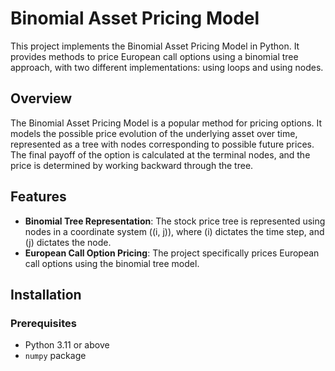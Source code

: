 # Binomial Asset Pricing Model

This project implements the Binomial Asset Pricing Model in Python. It provides methods to price European call options using a binomial tree approach, with two different implementations: using loops and using nodes.

## Overview

The Binomial Asset Pricing Model is a popular method for pricing options. It models the possible price evolution of the underlying asset over time, represented as a tree with nodes corresponding to possible future prices. The final payoff of the option is calculated at the terminal nodes, and the price is determined by working backward through the tree.

## Features

- **Binomial Tree Representation**: The stock price tree is represented using nodes in a coordinate system \((i, j)\), where \(i\) dictates the time step, and \(j\) dictates the node.
- **European Call Option Pricing**: The project specifically prices European call options using the binomial tree model.

## Installation

### Prerequisites

- Python 3.11 or above
- `numpy` package
